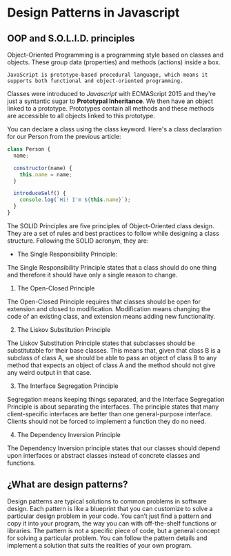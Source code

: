 # Design Patterns in Javascript

## OOP and S.O.L.I.D. principles
Object-Oriented Programming is a programming style based on classes and objects. These group data (properties) and methods (actions) inside a box. 

    JavaScript is prototype-based procedural language, which means it supports both functional and object-oriented programming.

Classes were introduced to _Javascript_ with ECMAScript 2015 and they're just a syntantic sugar to **Prototypal Inheritance**. We then have an object linked to a prototype. Prototypes contain all methods and these methods are accessible to all objects linked to this prototype.

You can declare a class using the class keyword. Here's a class declaration for our Person from the previous article:
```js
class Person {
  name;

  constructor(name) {
    this.name = name;
  }

  introduceSelf() {
    console.log(`Hi! I'm ${this.name}`);
  }
}

```
The SOLID Principles are five principles of Object-Oriented class design. They are a set of rules and best practices to follow while designing a class structure. Following the SOLID acronym, they are:
- The Single Responsibility Principle:

The Single Responsibility Principle states that a class should do one thing and therefore it should have only a single reason to change. 

1. The Open-Closed Principle

The Open-Closed Principle requires that classes should be open for extension and closed to modification. Modification means changing the code of an existing class, and extension means adding new functionality.

2. The Liskov Substitution Principle

The Liskov Substitution Principle states that subclasses should be substitutable for their base classes. This means that, given that class B is a subclass of class A, we should be able to pass an object of class B to any method that expects an object of class A and the method should not give any weird output in that case. 

3. The Interface Segregation Principle

Segregation means keeping things separated, and the Interface Segregation Principle is about separating the interfaces. The principle states that many client-specific interfaces are better than one general-purpose interface. Clients should not be forced to implement a function they do no need. 

4. The Dependency Inversion Principle

The Dependency Inversion principle states that our classes should depend upon interfaces or abstract classes instead of concrete classes and functions. 


## ¿What are design patterns?
Design patterns are typical solutions to common problems in software design. Each pattern is like a blueprint that you can customize to solve a particular design problem in your code. You can’t just find a pattern and copy it into your program, the way you can with off-the-shelf functions or libraries. The pattern is not a specific piece of code, but a general concept for solving a particular problem. You can follow the pattern details and implement a solution that suits the realities of your own program.

